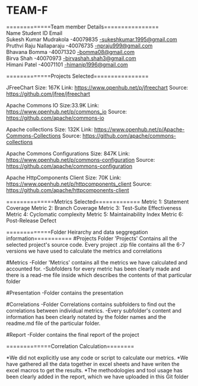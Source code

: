 # TEAM-F

=============Team member Details================<br>
      Name               Student ID             Email<br>
Sukesh Kumar Mudrakola	 -40079835	    -sukeshkumar.1995@gmail.com<br>
Pruthvi Raju Nallaparaju -40076735	    -npraju999@gmail.com<br>
Bhavana Bomma	           -40071320      -bomma08@gmail.com<br>
Birva Shah	             -40070973      -birvashah.shah3@gmail.com<br>
Himani Patel	           -40071101	    -himanip1996@gmail.com<br>

=============Projects Selected================

JFreeChart
Size: 167K
Link: https://www.openhub.net/p/jfreechart
Source: https://github.com/jfree/jfreechart

Apache Commons IO
Size:33.9K
Link: https://www.openhub.net/p/commons_io
Source: https://github.com/apache/commons-io

Apache collections
Size: 132K
Link: https://www.openhub.net/p/Apache-Commons-Collections
Source: https://github.com/apache/commons-collections

Apache Commons Configurations
Size: 847K
Link: https://www.openhub.net/p/commons-configuration
Source: https://github.com/apache/commons-configuration


Apache HttpComponents Client
Size: 70K
Link: https://www.openhub.net/p/httpcomponents_client
Source: https://github.com/apache/httpcomponents-client


==============Metrics Selected=============
Metric 1: Statement Coverage
Metric 2: Branch Coverage
Metric 3: Test-Suite Effectiveness
Metric 4: Cyclomatic complexity
Metric 5: Maintainability Index
Metric 6: Post-Release Defect 

=============Folder Heirarchy and data seggregation information===========
#Projects
Folder 'Projects' Contains all the selected project's source code.
Every project .zip file contains all the 6-7 versions we have used to calculate the metrics and correlations

#Metrics
-Folder 'Metrics' contains all the metrics we have calculated and accounted for.
-Subfolders for every metric has been clearly made and there is a read-me file inside which describes the contents of that particular folder

#Presentation
-Folder contains the presentation

#Correlations
-Folder Correlations contains subfolders to find out the correlations between individual metrics.
-Every subfolder's content and information has been clearly notated by the folder names and the readme.md file of the particular folder.

#Report
-Folder contains the final report of the project

=============Correlation Calculation========

*We did not explicitly use any code or script to calculate our metrics.
*We have gathered all the data together in excel sheets and have writen the excel macros to get the results.
*The methodologies and tool usage has been clearly added in the report, which we have uploaded in this Git folder
